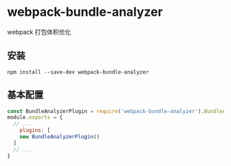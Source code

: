 # webpack-bundle-analyzer

webpack 打包体积优化

## 安装

``` shell
npm install --save-dev webpack-bundle-analyzer
```

## 基本配置

``` js
const BundleAnalyzerPlugin = require('webpack-bundle-analyzer').BundleAnalyzerPlugin;
module.exports = {
  // ...
	plugins: [
    new BundleAnalyzerPlugin()
  ]
  // ...
}
```

